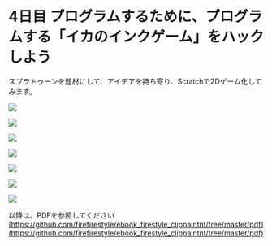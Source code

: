 # 4日目 プログラムするために、プログラムする「イカのインクゲーム」をハックしよう
スプラトゥーンを題材にして、アイデアを持ち寄り、Scratchで2Dゲーム化してみます。


![](/assets/FireStyle_000_04_043.png)

![](/assets/FireStyle_000_04_044.png)

![](/assets/FireStyle_000_04_045.png)

![](/assets/FireStyle_000_04_046.png)

![](/assets/FireStyle_000_04_047.png)

![](/assets/FireStyle_000_04_048.png)

![](/assets/FireStyle_000_04_049.png)

以降は、PDFを参照してください
[https://github.com/firefirestyle/ebook_firestyle_clippaintnt/tree/master/pdf](https://github.com/firefirestyle/ebook_firestyle_clippaintnt/tree/master/pdf)

